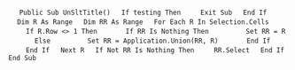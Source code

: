 &nbsp;&nbsp;&nbsp;&nbsp;
`Public Sub UnSltTitle()`
&nbsp;&nbsp;&nbsp;&nbsp;`If testing Then`
&nbsp;&nbsp;&nbsp;&nbsp;&nbsp;&nbsp;&nbsp;&nbsp;`Exit Sub`
&nbsp;&nbsp;&nbsp;&nbsp;`End If`
&nbsp;&nbsp;&nbsp;&nbsp;`Dim R As Range`
&nbsp;&nbsp;&nbsp;&nbsp;`Dim RR As Range`
&nbsp;&nbsp;&nbsp;&nbsp;`For Each R In Selection.Cells`
&nbsp;&nbsp;&nbsp;&nbsp;&nbsp;&nbsp;&nbsp;&nbsp;`If R.Row <> 1 Then`
&nbsp;&nbsp;&nbsp;&nbsp;&nbsp;&nbsp;&nbsp;&nbsp;&nbsp;&nbsp;&nbsp;&nbsp;`If RR Is Nothing Then`
&nbsp;&nbsp;&nbsp;&nbsp;&nbsp;&nbsp;&nbsp;&nbsp;&nbsp;&nbsp;&nbsp;&nbsp;&nbsp;&nbsp;&nbsp;&nbsp;`Set RR = R`
&nbsp;&nbsp;&nbsp;&nbsp;&nbsp;&nbsp;&nbsp;&nbsp;&nbsp;&nbsp;&nbsp;&nbsp;`Else`
&nbsp;&nbsp;&nbsp;&nbsp;&nbsp;&nbsp;&nbsp;&nbsp;&nbsp;&nbsp;&nbsp;&nbsp;&nbsp;&nbsp;&nbsp;&nbsp;`Set RR = Application.Union(RR, R)`
&nbsp;&nbsp;&nbsp;&nbsp;&nbsp;&nbsp;&nbsp;&nbsp;&nbsp;&nbsp;&nbsp;&nbsp;`End If`
&nbsp;&nbsp;&nbsp;&nbsp;&nbsp;&nbsp;&nbsp;&nbsp;`End If`
&nbsp;&nbsp;&nbsp;&nbsp;`Next R`
&nbsp;&nbsp;&nbsp;&nbsp;`If Not RR Is Nothing Then`
&nbsp;&nbsp;&nbsp;&nbsp;&nbsp;&nbsp;&nbsp;&nbsp;`RR.Select`
&nbsp;&nbsp;&nbsp;&nbsp;`End If`
`End Sub`

